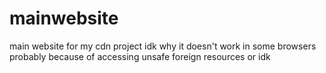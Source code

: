 # mainwebsite
main website for my cdn project
idk why it doesn't work in some browsers probably because of accessing unsafe foreign resources or idk
